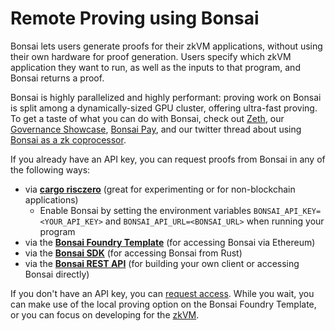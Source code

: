 # Remote Proving using Bonsai

Bonsai lets users generate proofs for their zkVM applications, without using their own hardware for proof generation.
Users specify which zkVM application they want to run, as well as the inputs to that program, and Bonsai returns a proof.

Bonsai is highly parallelized and highly performant: proving work on Bonsai is split among a dynamically-sized GPU cluster, offering ultra-fast proving.
To get a taste of what you can do with Bonsai, check out [Zeth], our [Governance Showcase], [Bonsai Pay], and our twitter thread about using [Bonsai as a zk coprocessor].

If you already have an API key, you can request proofs from Bonsai in any of the following ways:

- via **[cargo risczero]** (great for experimenting or for non-blockchain applications)
  - Enable Bonsai by setting the environment variables `BONSAI_API_KEY=<YOUR_API_KEY>` and `BONSAI_API_URL=<BONSAI_URL>` when running your program
- via the **[Bonsai Foundry Template]** (for accessing Bonsai via Ethereum)
- via the **[Bonsai SDK]** (for accessing Bonsai from Rust)
- via the **[Bonsai REST API]** (for building your own client or accessing Bonsai directly)

If you don't have an API key, you can [request access].
While you wait, you can make use of the local proving option on the Bonsai Foundry Template, or you can focus on developing for the [zkVM].

[litepaper]: /litepaper
[request access]: https://bonsai.xyz/apply
[Bonsai SDK]: https://crates.io/crates/bonsai-sdk
[Bonsai REST API]: https://api.bonsai.xyz/swagger-ui/
[Bonsai as a zk coprocessor]: https://twitter.com/RiscZero/status/1677316664772132864
[Governance Showcase]: https://github.com/risc0/risc0/tree/main/bonsai/examples/governance#readme
[Zeth]: https://www.risczero.com/news/zeth-release
[guest program]: /terminology#guest-program
[receipt]: /terminology#receipt
[journal]: /terminology#journal
[Bonsai Pay]: https://www.risczero.com/news/bonsai-pay
[Bonsai Foundry Template]: https://github.com/risc0/bonsai-foundry-template/blob/main/README.md
[cargo risczero]: https://crates.io/crates/cargo-risczero
[zkVM]: ../zkvm/zkvm_overview.md
